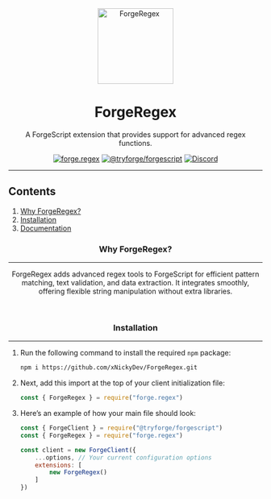 <div align="center">

<img height="150" width="150" src="https://github.com/user-attachments/assets/9cf8b9e6-983c-4a30-a27c-e1fe848badb7" alt="ForgeRegex">

# ForgeRegex
A ForgeScript extension that provides support for advanced regex functions.

<a href="https://github.com/xNickyDev/ForgeRegex/"><img src="https://img.shields.io/github/package-json/v/xNickyDev/ForgeRegex/main?label=forge.regex&color=5c16d4" alt="forge.regex"></a>
<a href="https://github.com/tryforge/ForgeScript/"><img src="https://img.shields.io/github/package-json/v/tryforge/ForgeScript/main?label=@tryforge/forgescript&color=5c16d4" alt="@tryforge/forgescript"></a>
<a href="https://discord.gg/hcJgjzPvqb"><img src="https://img.shields.io/discord/997899472610795580?logo=discord" alt="Discord"></a>

</div>

---

## Contents

1. [Why ForgeRegex?](#why-forgeregex)
2. [Installation](#installation)
3. [Documentation](https://docs.botforge.org/p/ForgeRegex/)

<h3 align="center">Why ForgeRegex?</h3><hr>
<p align="center">ForgeRegex adds advanced regex tools to ForgeScript for efficient pattern matching, text validation, and data extraction. It integrates smoothly, offering flexible string manipulation without extra libraries.</p>
<br>

<h3 align="center">Installation</h3><hr>

1. Run the following command to install the required `npm` package:
   ```bash
   npm i https://github.com/xNickyDev/ForgeRegex.git
   ```

2. Next, add this import at the top of your client initialization file:
   ```js
   const { ForgeRegex } = require("forge.regex")
   ```

3. Here’s an example of how your main file should look:
   ```js
   const { ForgeClient } = require("@tryforge/forgescript")
   const { ForgeRegex } = require("forge.regex")

   const client = new ForgeClient({
       ...options, // Your current configuration options   
       extensions: [
           new ForgeRegex()
       ]
   })
   ```
